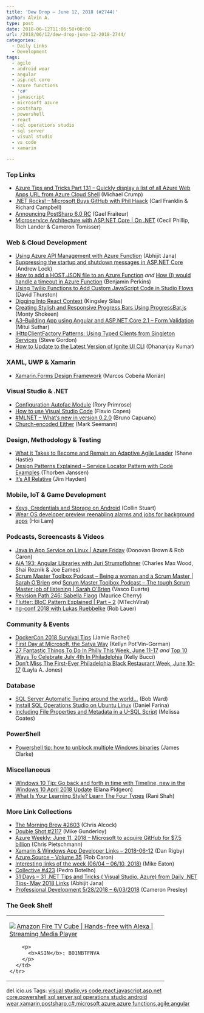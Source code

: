 ```yaml
---
title: 'Dew Drop – June 12, 2018 (#2744)'
author: Alvin A.
type: post
date: 2018-06-12T11:06:58+00:00
url: /2018/06/12/dew-drop-june-12-2018-2744/
categories:
  - Daily Links
  - Development
tags:
  - agile
  - android wear
  - angular
  - asp.net core
  - azure functions
  - 'c#'
  - javascript
  - microsoft azure
  - postsharp
  - powershell
  - react
  - sql operations studio
  - sql server
  - visual studio
  - vs code
  - xamarin

---
```

### <a name="top"></a>Top Links

  * <a href="https://www.michaelcrump.net/azure-tips-and-tricks131/" target="_blank">Azure Tips and Tricks Part 131 &#8211; Quickly display a list of all Azure Web Apps URL from Azure Cloud Shell</a> (Michael Crump)
  * <a href="http://www.dotnetrocks.com/default.aspx?ShowNum=1553" target="_blank">.NET Rocks! &#8211; Microsoft Buys GitHub with Phil Haack</a> (Carl Franklin & Richard Campbell)
  * <a href="http://feedproxy.google.com/~r/postsharp/~3/EJKpz8MMgtY/post.aspx" target="_blank">Announcing PostSharp 6.0 RC</a> (Gael Fraiteur)
  * <a href="https://channel9.msdn.com/Shows/On-NET/Microservice-Architecture-with-ASPNET-Core?WT.mc_id=DX_MVP4025064" target="_blank">Microservice Architecture with ASP.NET Core | On .NET</a> (Cecil Phillip, Rich Lander & Cameron Tomisser)



### <a name="web"></a>Web & Cloud Development

  * <a href="https://dailydotnettips.com/using-azure-api-management-with-azure-function/" target="_blank">Using Azure API Management with Azure Function</a> (Abhijit Jana)
  * <a href="https://andrewlock.net/suppressing-the-startup-and-shutdown-messages-in-asp-net-core/" target="_blank">Suppressing the startup and shutdown messages in ASP.NET Core</a> (Andrew Lock)
  * <a href="https://blogs.msdn.microsoft.com/benjaminperkins/2018/06/12/how-to-add-a-host-json-file-to-an-azure-function/" target="_blank">How to add a HOST.JSON file to an Azure Function</a> _and_ <a href="https://blogs.msdn.microsoft.com/benjaminperkins/2018/06/12/how-i-would-handle-a-timeout-in-azure-function/" target="_blank">How (I) would handle a timeout in Azure Function</a> (Benjamin Perkins)
  * <a href="https://twilioinc.wpengine.com/2018/06/custom-javascript-twilio-functions-code-studio-flows.html" target="_blank">Using Twilio Functions to Add Custom JavaScript Code in Studio Flows</a> (David Thurston)
  * <a href="https://css-tricks.com/digging-into-react-context/" target="_blank">Digging Into React Context</a> (Kingsley Silas)
  * <a href="https://code.tutsplus.com/tutorials/creating-stylish-and-responsive-progress-bars-using-progressbarjs--cms-30652" target="_blank">Creating Stylish and Responsive Progress Bars Using ProgressBar.js</a> (Monty Shokeen)
  * <a href="http://mscodingblog.blogspot.com/2018/06/a3building-app-using-angular-and-aspnet.html" target="_blank">A3–Building App using Angular and ASP.NET Core 2.1 – Form Validation</a> (Mitul Suthar)
  * <a href="https://www.stevejgordon.co.uk/ihttpclientfactory-patterns-using-typed-clients-from-singleton-services" target="_blank">IHttpClientFactory Patterns: Using Typed Clients from Singleton Services</a> (Steve Gordon)
  * <a href="https://www.infragistics.com/community/blogs/b/infragistics/posts/how-to-update-to-the-latest-version-of-ignite-ui-cli" target="_blank">How to Update to the Latest Version of Ignite UI CLI</a> (Dhananjay Kumar)



### <a name="silverlight"></a>XAML, UWP & Xamarin

  * <a href="https://medium.com/@MarcosCobena/xamarin-forms-design-framework-b23a2f12cce5?source=rss-53138f8b9509------2" target="_blank">Xamarin.Forms Design Framework</a> (Marcos Cobeña Morián)



### <a name="dotnet"></a>Visual Studio & .NET

  * <a href="http://feedproxy.google.com/~r/RoryPrimrose/~3/YM2UrH0SMSM/" target="_blank">Configuration Autofac Module</a> (Rory Primrose)
  * <a href="https://hackernoon.com/how-to-use-visual-studio-code-b0ffb26d33ea?source=rss----3a8144eabfe3---4" target="_blank">How to use Visual Studio Code</a> (Flavio Copes)
  * <a href="http://feedproxy.google.com/~r/elbruno/~3/RJ6kmJ5OdxU/" target="_blank">#MLNET – What’s new in version 0.2.0</a> (Bruno Capuano)
  * <a href="http://blog.ploeh.dk/2018/06/11/church-encoded-either/" target="_blank">Church-encoded Either</a> (Mark Seemann)



### <a name="design"></a>Design, Methodology & Testing

  * <a href="http://www.infoq.com/news/2018/06/remain-adaptive-leader?utm_campaign=infoq_content&utm_source=infoq&utm_medium=feed&utm_term=global" target="_blank">What it Takes to Become and Remain an Adaptive Agile Leader</a> (Shane Hastie)
  * <a href="https://stackify.com/service-locator-pattern/" target="_blank">Design Patterns Explained – Service Locator Pattern with Code Examples</a> (Thorben Janssen)
  * <a href="http://feedproxy.google.com/~r/LeadingAgile/~3/tmeXkxgfEg4/" target="_blank">It’s All Relative</a> (Jim Hayden)



### <a name="mobile"></a>Mobile, IoT & Game Development

  * <a href="https://code.tutsplus.com/tutorials/keys-credentials-and-storage-on-android--cms-30827" target="_blank">Keys, Credentials and Storage on Android</a> (Collin Stuart)
  * <a href="http://feedproxy.google.com/~r/blogspot/hsDu/~3/jwFoxpE7vk4/wear-os-developer-preview-reenabling.html" target="_blank">Wear OS developer preview reenabling alarms and jobs for background apps</a> (Hoi Lam)



### <a name="podcasts"></a>Podcasts, Screencasts & Videos

  * <a href="https://channel9.msdn.com/Shows/Azure-Friday/Java-in-App-Service-on-Linux?WT.mc_id=DX_MVP4025064" target="_blank">Java in App Service on Linux | Azure Friday</a> (Donovan Brown & Rob Caron)
  * <a href="https://devchat.tv/adv-in-angular/aia-193-angular-libraries-with-juri-strumpflohner" target="_blank">AiA 193: Angular Libraries with Juri Strumpflohner</a> (Charles Max Wood, Shai Reznik & Joe Eames)
  * <a href="http://scrummastertoolbox.libsyn.com/sarah-obrien-on-being-a-woman-and-a-scrum-master-sarah-obrien" target="_blank">Scrum Master Toolbox Podcast &#8211; Being a woman and a Scrum Master | Sarah O’Brien</a> _and_ <a href="http://scrummastertoolbox.libsyn.com/the-tough-scrum-master-job-of-listening-sarah-obrien" target="_blank">Scrum Master Toolbox Podcast &#8211; The tough Scrum Master job of listening | Sarah O’Brien</a> (Vasco Duarte)
  * <a href="http://revisionpath.simplecast.fm/sabella-flagg" target="_blank">Revision Path 246: Sabella Flagg</a> (Maurice Cherry)
  * <a href="http://www.youtube.com/watch?v=_6yXf7kcA8A" target="_blank">Flutter: BloC Pattern Explained | Part &#8211; 2</a> (MTechViral)
  * <a href="https://www.nativescript.org/blog/ng-conf-2018-with-lukas-ruebbelke" target="_blank">ng-conf 2018 with Lukas Ruebbelke</a> (Rob Lauer)



### <a name="events"></a>Community & Events

  * <a href="https://blog.docker.com/2018/06/dockercon-2018-survival-tips/" target="_blank">DockerCon 2018 Survival Tips</a> (Jamie Rachel)
  * <a href="http://dbakevlar.com/2018/06/first-day-at-microsoft-the-satya-way/" target="_blank">First Day at Microsoft, the Satya Way</a> (Kellyn Pot’Vin-Gorman)
  * <a href="https://www.uwishunu.com/2018/06/27-fantastic-things-philly-week-june-11-17/" target="_blank">27 Fantastic Things To Do In Philly This Week, June 11-17</a> _and_ <a href="https://www.uwishunu.com/2018/06/top-10-ways-celebrate-july-4th-philadelphia-2/" target="_blank">Top 10 Ways To Celebrate July 4th In Philadelphia</a> (Kelly Bucci)
  * <a href="https://www.uwishunu.com/2018/06/dont-miss-first-ever-philadelphia-black-restaurant-week-june-10-17/" target="_blank">Don’t Miss The First-Ever Philadelphia Black Restaurant Week, June 10-17</a> (Layla A. Jones)



### <a name="sql"></a>Database

  * <a href="https://cloudblogs.microsoft.com/sqlserver/2018/06/11/sql-server-automatic-tuning-around-the-world/" target="_blank">SQL Server Automatic Tuning around the world…</a> (Bob Ward)
  * <a href="http://feedproxy.google.com/~r/MSSQLTips-LatestSqlServerTips/~3/alO_uGB8hkI/tip.asp" target="_blank">Install SQL Operations Studio on Ubuntu Linux</a> (Daniel Farina)
  * <a href="http://feedproxy.google.com/~r/SqlChick-MelissaCoates/~3/F_MAnAqaLhI/including-file-properties-and-metadata-in-a-u-sql-script" target="_blank">Including File Properties and Metadata in a U-SQL Script</a> (Melissa Coates)



### <a name="ps"></a>PowerShell

  * <a href="https://www.clarkezone.io/blog/2018/5/27/powershell-tip-how-to-unblock-multiple-binaries" target="_blank">Powershell tip: how to unblock multiple Windows binaries</a> (James Clarke)



### <a name="misc"></a>Miscellaneous

  * <a href="http://blogs.windows.com/windowsexperience/2018/06/11/windows-10-tip-go-back-and-forth-in-time-with-timeline-new-in-the-windows-10-april-2018-update/?WT.mc_id=DX_MVP4025064" target="_blank">Windows 10 Tip: Go back and forth in time with Timeline, new in the Windows 10 April 2018 Update</a> (Elana Pidgeon)
  * <a href="https://blog.trello.com/what-is-your-learning-style-learn-the-four-types" target="_blank">What Is Your Learning Style? Learn The Four Types</a> (Rani Shah)



### <a name="links"></a>More Link Collections

  * <a href="http://feedproxy.google.com/~r/ReflectivePerspective/~3/SF36DNuBmGw/" target="_blank">The Morning Brew #2603</a> (Chris Alcock)
  * <a href="https://afreshcup.com/home/2018/06/12/double-shot-2117.html" target="_blank">Double Shot #2117</a> (Mike Gunderloy)
  * <a href="https://buildazure.com/2018/06/11/azure-weekly-june-11-2018-microsoft-to-acquire-github-for-7-5-billion/" target="_blank">Azure Weekly: June 11, 2018 – Microsoft to acquire GitHub for $7.5 billion</a> (Chris Pietschmann)
  * <a href="https://links.danrigby.com/2018/06/app-developer-links-2018-06-12/" target="_blank">Xamarin & Windows App Developer Links &#8211; 2018-06-12</a> (Dan Rigby)
  * <a href="https://azure.microsoft.com/blog/azure-source-volume-35/" target="_blank">Azure.Source &#8211; Volume 35</a> (Rob Caron)
  * <a href="https://samestuffdifferentday.com/2018/06/11/interesting-links-of-the-week-06-04-06-10-2018/" target="_blank">Interesting links of the week (06/04 – 06/10, 2018)</a> (Mike Eaton)
  * <a href="http://feedproxy.google.com/~r/tympanus/~3/ezMbpgYHTBE/" target="_blank">Collective #423</a> (Pedro Botelho)
  * <a href="https://abhijitjana.net/2018/06/11/31-days-31-net-tips-and-tricks-visual-studio-azure-from-daily-net-tips-may-2018-links/" target="_blank">31 Days – 31 .NET Tips and Tricks ( Visual Studio, Azure) from Daily .NET Tips- May 2018 Links</a> (Abhijit Jana)
  * <a href="http://blog.thesoftwarementor.com/2018/06/11/professional-development-5-28-2018-6-03-2018-2/" target="_blank">Professional Development 5/28/2018 – 6/03/2018</a> (Cameron Presley)



### <a name="shelf"></a>The Geek Shelf

<div class="wlWriterEditableSmartContent" id="scid:7dc1bd33-94bd-46fd-a20b-0131235bcd47:4e8b9abf-86aa-47f6-88e6-85bed2ab4c5a" style="margin: 0px; padding: 0px; float: none; display: inline;">
  <table cellspacing="0" cellpadding="2" width="400" border="0" unselectable="on">
    <tr>
      <td valign="top" width="400">
        <p>
          <a title="Amazon Fire TV Cube | Hands-free with Alexa | Streaming Media Player" href="https://www.amazon.com/exec/obidos/ASIN/B01NBTFNVA/amavin-20"><img data-recalc-dims="1" decoding="async" src="https://i0.wp.com/images-na.ssl-images-amazon.com/images/I/31He9RbHAUL._AC_US218_.jpg?w=660&#038;ssl=1" border="0" align="left" style="float:left" />Amazon Fire TV Cube | Hands-free with Alexa | Streaming Media Player</a>
        </p>
        
        <p>
          <b>ASIN</b>: B01NBTFNVA
        </p>
      </td>
    </tr>
  </table>
</div>



<div class="wlWriterEditableSmartContent" id="scid:77ECF5F8-D252-44F5-B4EB-D463C5396A79:e0c366cf-bc21-413d-b4a0-7afe327939fa" style="margin: 0px; padding: 0px; float: none; display: inline;">
  del.icio.us Tags: <a href="http://del.icio.us/popular/visual+studio" rel="tag">visual studio</a>,<a href="http://del.icio.us/popular/vs+code" rel="tag">vs code</a>,<a href="http://del.icio.us/popular/react" rel="tag">react</a>,<a href="http://del.icio.us/popular/javascript" rel="tag">javascript</a>,<a href="http://del.icio.us/popular/asp.net+core" rel="tag">asp.net core</a>,<a href="http://del.icio.us/popular/powershell" rel="tag">powershell</a>,<a href="http://del.icio.us/popular/sql+server" rel="tag">sql server</a>,<a href="http://del.icio.us/popular/sql+operations+studio" rel="tag">sql operations studio</a>,<a href="http://del.icio.us/popular/android+wear" rel="tag">android wear</a>,<a href="http://del.icio.us/popular/xamarin" rel="tag">xamarin</a>,<a href="http://del.icio.us/popular/postsharp" rel="tag">postsharp</a>,<a href="http://del.icio.us/popular/c%23" rel="tag">c#</a>,<a href="http://del.icio.us/popular/microsoft+azure" rel="tag">microsoft azure</a>,<a href="http://del.icio.us/popular/azure+functions" rel="tag">azure functions</a>,<a href="http://del.icio.us/popular/agile" rel="tag">agile</a>,<a href="http://del.icio.us/popular/angular" rel="tag">angular</a>
</div>